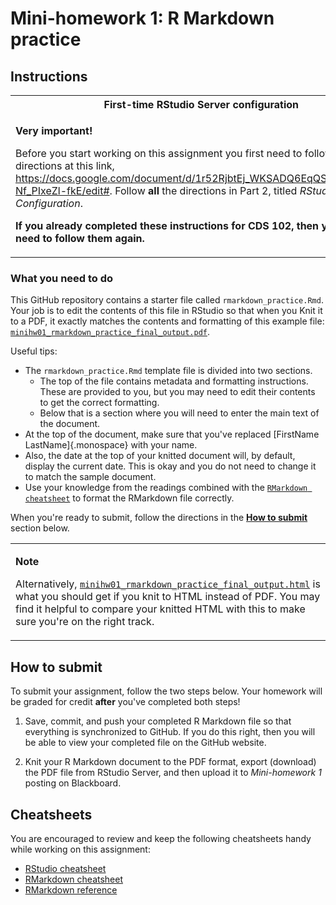 # Mini-homework 1: R Markdown practice

## Instructions

<table>

<tbody>

<th>First-time RStudio Server configuration</th>

<tr>

<td>

**Very important!**

Before you start working on this assignment you first need to follow the directions at this link, <https://docs.google.com/document/d/1r52RjbtEj_WKSADQ6EqQSQmx8RaGF-Nf_PIxeZl-fkE/edit#>.
Follow **all** the directions in Part 2, titled *RStudio Configuration*.

**If you already completed these instructions for CDS 102, then you do not need to follow them again.**

</td>

</tr>

</tbody>

</table>

### What you need to do

This GitHub repository contains a starter file called `rmarkdown_practice.Rmd`. Your job is to edit the contents of this file in RStudio so that when you Knit it to a PDF, it exactly matches the contents and formatting of this example file: [`minihw01_rmarkdown_practice_final_output.pdf`][rmarkdown-recreate-pdf]. 

Useful tips:

* The `rmarkdown_practice.Rmd` template file is divided into two sections. 
  * The top of the file contains metadata and formatting instructions. These are provided to you, but you may need to edit their contents to get the correct formatting. 
  * Below that is a section where you will need to enter the main text of the document.
* At the top of the document, make sure that you've replaced [FirstName LastName]{.monospace} with your name.
* Also, the date at the top of your knitted document will, by default, display the current date. This is okay and you do not need to change it to match the sample document.
* Use your knowledge from the readings combined with the [`RMarkdown cheatsheet`][rmarkdown-cheatsheet] to format the RMarkdown file correctly.

When you're ready to submit, follow the directions in the **[How to submit](#how-to-submit)** section below.

<table>

<tbody>

<tr>

<td>

**Note**

Alternatively, [`minihw01_rmarkdown_practice_final_output.html`][rmarkdown-recreate-html] is what you should get if you knit to HTML instead of PDF.
You may find it helpful to compare your knitted HTML with this to make sure you're on the right track.

</td>

</tr>

</tbody>

</table>


## How to submit

To submit your assignment, follow the two steps below.
Your homework will be graded for credit **after** you've completed both steps!

1.  Save, commit, and push your completed R Markdown file so that everything is synchronized to GitHub.
    If you do this right, then you will be able to view your completed file on the GitHub website.

2.  Knit your R Markdown document to the PDF format, export (download) the PDF file from RStudio Server, and then upload it to *Mini-homework 1* posting on Blackboard.

## Cheatsheets

You are encouraged to review and keep the following cheatsheets handy while working on this assignment:

*   [RStudio cheatsheet][rstudio-cheatsheet]
*   [RMarkdown cheatsheet][rmarkdown-cheatsheet]
*   [RMarkdown reference][rmarkdown-reference]

[rstudio-cheatsheet]:      https://github.com/rstudio/cheatsheets/raw/master/rstudio-ide.pdf
[rmarkdown-reference]:     https://www.rstudio.com/wp-content/uploads/2015/03/rmarkdown-reference.pdf
[rmarkdown-cheatsheet]:    https://github.com/rstudio/cheatsheets/raw/master/rmarkdown-2.0.pdf
[rmarkdown-recreate-pdf]:  https://drive.google.com/open?id=1esfGnwC0y_qCIWJ47aWVNnNy_2CfQO7h
[rmarkdown-recreate-html]: http://htmlpreview.github.io/?https://github.com/mason-fa19-cds101-001/examples/blob/master/Mini-homework1_%20R%20Markdown%20practice.html
